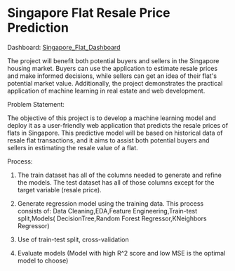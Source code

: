 # Singapore Flat Resale Price Prediction

Dashboard: [Singapore_Flat_Dashboard](https://singapore-falt-resale-price-prediction.onrender.com)

The project will benefit both potential buyers and sellers in the Singapore housing market. Buyers can use the application to estimate resale prices and make informed decisions, while sellers can get an idea of their flat's potential market value. Additionally, the project demonstrates the practical application of machine learning in real estate and web development.

Problem Statement:

The objective of this project is to develop a machine learning model and deploy it as a user-friendly web application that predicts the resale prices of flats in Singapore. This predictive model will be based on historical data of resale flat transactions, and it aims to assist both potential buyers and sellers in estimating the resale value of a flat.

Process:

1. The train dataset has all of the columns needed to generate and refine the models. The test dataset has all of those columns except for the target variable (resale price).

2. Generate regression model using the training data. This process consists of: Data Cleaning,EDA,Feature Engineering,Train-test split,Models( DecisionTree,Random Forest Regressor,KNeighbors Regressor)

3. Use of train-test split, cross-validation
4. Evaluate models (Model with high R^2 score and low MSE is the optimal model to choose)
